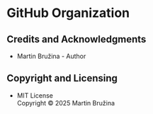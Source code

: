 # GitHub Organization

## Credits and Acknowledgments

- Martin Bružina - Author

## Copyright and Licensing

- MIT License  
  Copyright © 2025 Martin Bružina
